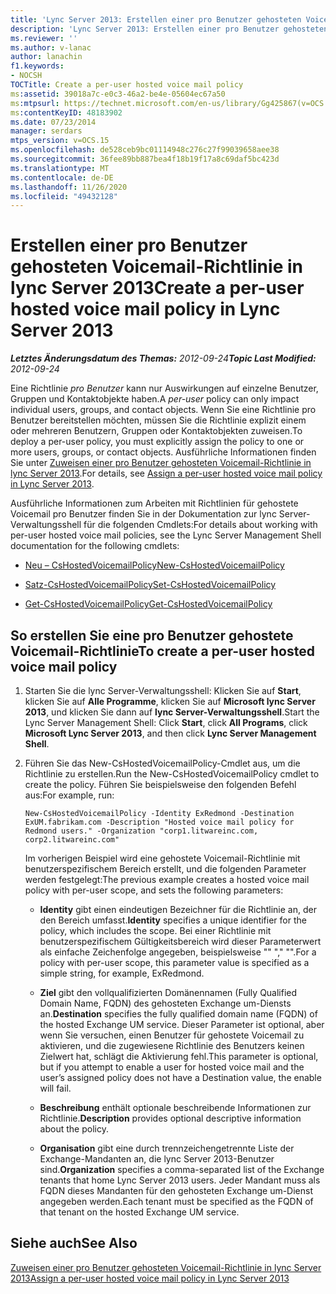 ```yaml
---
title: 'Lync Server 2013: Erstellen einer pro Benutzer gehosteten Voicemail-Richtlinie'
description: 'Lync Server 2013: Erstellen einer pro Benutzer gehosteten Voicemail-Richtlinie'
ms.reviewer: ''
ms.author: v-lanac
author: lanachin
f1.keywords:
- NOCSH
TOCTitle: Create a per-user hosted voice mail policy
ms:assetid: 39018a7c-e0c3-46a2-be4e-05604ec67a50
ms:mtpsurl: https://technet.microsoft.com/en-us/library/Gg425867(v=OCS.15)
ms:contentKeyID: 48183902
ms.date: 07/23/2014
manager: serdars
mtps_version: v=OCS.15
ms.openlocfilehash: de528ceb9bc01114948c276c27f99039658aee38
ms.sourcegitcommit: 36fee89bb887bea4f18b19f17a8c69daf5bc423d
ms.translationtype: MT
ms.contentlocale: de-DE
ms.lasthandoff: 11/26/2020
ms.locfileid: "49432128"
---
```

# <a name="create-a-per-user-hosted-voice-mail-policy-in-lync-server-2013"></a><span data-ttu-id="4cd54-103">Erstellen einer pro Benutzer gehosteten Voicemail-Richtlinie in lync Server 2013</span><span class="sxs-lookup"><span data-stu-id="4cd54-103">Create a per-user hosted voice mail policy in Lync Server 2013</span></span>

<div data-xmlns="http://www.w3.org/1999/xhtml">

<div class="topic" data-xmlns="http://www.w3.org/1999/xhtml" data-msxsl="urn:schemas-microsoft-com:xslt" data-cs="https://msdn.microsoft.com/">

<div data-asp="https://msdn2.microsoft.com/asp">



</div>

<div id="mainSection">

<div id="mainBody"><span data-ttu-id="4cd54-104">

<span> </span></span><span class="sxs-lookup"><span data-stu-id="4cd54-104">

<span> </span></span></span>

<span data-ttu-id="4cd54-105">_**Letztes Änderungsdatum des Themas:** 2012-09-24_</span><span class="sxs-lookup"><span data-stu-id="4cd54-105">_**Topic Last Modified:** 2012-09-24_</span></span>

<span data-ttu-id="4cd54-106">Eine Richtlinie *pro Benutzer* kann nur Auswirkungen auf einzelne Benutzer, Gruppen und Kontaktobjekte haben.</span><span class="sxs-lookup"><span data-stu-id="4cd54-106">A *per-user* policy can only impact individual users, groups, and contact objects.</span></span> <span data-ttu-id="4cd54-107">Wenn Sie eine Richtlinie pro Benutzer bereitstellen möchten, müssen Sie die Richtlinie explizit einem oder mehreren Benutzern, Gruppen oder Kontaktobjekten zuweisen.</span><span class="sxs-lookup"><span data-stu-id="4cd54-107">To deploy a per-user policy, you must explicitly assign the policy to one or more users, groups, or contact objects.</span></span> <span data-ttu-id="4cd54-108">Ausführliche Informationen finden Sie unter [Zuweisen einer pro Benutzer gehosteten Voicemail-Richtlinie in lync Server 2013](lync-server-2013-assign-a-per-user-hosted-voice-mail-policy.md).</span><span class="sxs-lookup"><span data-stu-id="4cd54-108">For details, see [Assign a per-user hosted voice mail policy in Lync Server 2013](lync-server-2013-assign-a-per-user-hosted-voice-mail-policy.md).</span></span>

<span data-ttu-id="4cd54-109">Ausführliche Informationen zum Arbeiten mit Richtlinien für gehostete Voicemail pro Benutzer finden Sie in der Dokumentation zur lync Server-Verwaltungsshell für die folgenden Cmdlets:</span><span class="sxs-lookup"><span data-stu-id="4cd54-109">For details about working with per-user hosted voice mail policies, see the Lync Server Management Shell documentation for the following cmdlets:</span></span>

  - [<span data-ttu-id="4cd54-110">Neu – CsHostedVoicemailPolicy</span><span class="sxs-lookup"><span data-stu-id="4cd54-110">New-CsHostedVoicemailPolicy</span></span>](https://docs.microsoft.com/powershell/module/skype/New-CsHostedVoicemailPolicy)

  - [<span data-ttu-id="4cd54-111">Satz-CsHostedVoicemailPolicy</span><span class="sxs-lookup"><span data-stu-id="4cd54-111">Set-CsHostedVoicemailPolicy</span></span>](https://docs.microsoft.com/powershell/module/skype/Set-CsHostedVoicemailPolicy)

  - [<span data-ttu-id="4cd54-112">Get-CsHostedVoicemailPolicy</span><span class="sxs-lookup"><span data-stu-id="4cd54-112">Get-CsHostedVoicemailPolicy</span></span>](https://docs.microsoft.com/powershell/module/skype/Get-CsHostedVoicemailPolicy)

<div>

## <a name="to-create-a-per-user-hosted-voice-mail-policy"></a><span data-ttu-id="4cd54-113">So erstellen Sie eine pro Benutzer gehostete Voicemail-Richtlinie</span><span class="sxs-lookup"><span data-stu-id="4cd54-113">To create a per-user hosted voice mail policy</span></span>

1.  <span data-ttu-id="4cd54-114">Starten Sie die lync Server-Verwaltungsshell: Klicken Sie auf **Start**, klicken Sie auf **Alle Programme**, klicken Sie auf **Microsoft lync Server 2013**, und klicken Sie dann auf **lync Server-Verwaltungsshell**.</span><span class="sxs-lookup"><span data-stu-id="4cd54-114">Start the Lync Server Management Shell: Click **Start**, click **All Programs**, click **Microsoft Lync Server 2013**, and then click **Lync Server Management Shell**.</span></span>

2.  <span data-ttu-id="4cd54-115">Führen Sie das New-CsHostedVoicemailPolicy-Cmdlet aus, um die Richtlinie zu erstellen.</span><span class="sxs-lookup"><span data-stu-id="4cd54-115">Run the New-CsHostedVoicemailPolicy cmdlet to create the policy.</span></span> <span data-ttu-id="4cd54-116">Führen Sie beispielsweise den folgenden Befehl aus:</span><span class="sxs-lookup"><span data-stu-id="4cd54-116">For example, run:</span></span>
    
        New-CsHostedVoicemailPolicy -Identity ExRedmond -Destination ExUM.fabrikam.com -Description "Hosted voice mail policy for Redmond users." -Organization "corp1.litwareinc.com, corp2.litwareinc.com"
    
    <span data-ttu-id="4cd54-117">Im vorherigen Beispiel wird eine gehostete Voicemail-Richtlinie mit benutzerspezifischem Bereich erstellt, und die folgenden Parameter werden festgelegt:</span><span class="sxs-lookup"><span data-stu-id="4cd54-117">The previous example creates a hosted voice mail policy with per-user scope, and sets the following parameters:</span></span>
    
      - <span data-ttu-id="4cd54-118">**Identity** gibt einen eindeutigen Bezeichner für die Richtlinie an, der den Bereich umfasst.</span><span class="sxs-lookup"><span data-stu-id="4cd54-118">**Identity** specifies a unique identifier for the policy, which includes the scope.</span></span> <span data-ttu-id="4cd54-119">Bei einer Richtlinie mit benutzerspezifischem Gültigkeitsbereich wird dieser Parameterwert als einfache Zeichenfolge angegeben, beispielsweise "" "," "".</span><span class="sxs-lookup"><span data-stu-id="4cd54-119">For a policy with per-user scope, this parameter value is specified as a simple string, for example, ExRedmond.</span></span>
    
      - <span data-ttu-id="4cd54-120">**Ziel** gibt den vollqualifizierten Domänennamen (Fully Qualified Domain Name, FQDN) des gehosteten Exchange um-Diensts an.</span><span class="sxs-lookup"><span data-stu-id="4cd54-120">**Destination** specifies the fully qualified domain name (FQDN) of the hosted Exchange UM service.</span></span> <span data-ttu-id="4cd54-121">Dieser Parameter ist optional, aber wenn Sie versuchen, einen Benutzer für gehostete Voicemail zu aktivieren, und die zugewiesene Richtlinie des Benutzers keinen Zielwert hat, schlägt die Aktivierung fehl.</span><span class="sxs-lookup"><span data-stu-id="4cd54-121">This parameter is optional, but if you attempt to enable a user for hosted voice mail and the user’s assigned policy does not have a Destination value, the enable will fail.</span></span>
    
      - <span data-ttu-id="4cd54-122">**Beschreibung** enthält optionale beschreibende Informationen zur Richtlinie.</span><span class="sxs-lookup"><span data-stu-id="4cd54-122">**Description** provides optional descriptive information about the policy.</span></span>
    
      - <span data-ttu-id="4cd54-123">**Organisation** gibt eine durch trennzeichengetrennte Liste der Exchange-Mandanten an, die lync Server 2013-Benutzer sind.</span><span class="sxs-lookup"><span data-stu-id="4cd54-123">**Organization** specifies a comma-separated list of the Exchange tenants that home Lync Server 2013 users.</span></span> <span data-ttu-id="4cd54-124">Jeder Mandant muss als FQDN dieses Mandanten für den gehosteten Exchange um-Dienst angegeben werden.</span><span class="sxs-lookup"><span data-stu-id="4cd54-124">Each tenant must be specified as the FQDN of that tenant on the hosted Exchange UM service.</span></span>

</div>

<div>

## <a name="see-also"></a><span data-ttu-id="4cd54-125">Siehe auch</span><span class="sxs-lookup"><span data-stu-id="4cd54-125">See Also</span></span>


[<span data-ttu-id="4cd54-126">Zuweisen einer pro Benutzer gehosteten Voicemail-Richtlinie in lync Server 2013</span><span class="sxs-lookup"><span data-stu-id="4cd54-126">Assign a per-user hosted voice mail policy in Lync Server 2013</span></span>](lync-server-2013-assign-a-per-user-hosted-voice-mail-policy.md)  
  

<span data-ttu-id="4cd54-127"></div>

</div>

<span> </span>

</div>

</div>

</span><span class="sxs-lookup"><span data-stu-id="4cd54-127"></div>

</div>

<span> </span>

</div>

</div>

</span></span></div>

